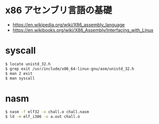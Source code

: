 # x86 アセンブリ言語の基礎
- https://en.wikipedia.org/wiki/X86_assembly_language
- https://en.wikibooks.org/wiki/X86_Assembly/Interfacing_with_Linux
# syscall
```bash
$ locate unistd_32.h
$ grep exit /usr/include/x86_64-linux-gnu/asm/unistd_32.h
$ man 2 exit
$ man syscall
```
# nasm
```bash
$ nasm -f elf32 -o chall.o chall.nasm
$ ld -m elf_i386 -o a.out chall.o
```
